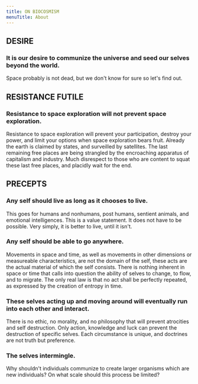 ```yaml
---
title: ON BIOCOSMISM
menuTitle: About
---
```

## DESIRE
### It is our desire to communize the universe and seed our selves beyond the world.

Space probably is not dead, but we don't know for sure so let's find out.


## RESISTANCE FUTILE
### Resistance to space exploration will not prevent space exploration.

Resistance to space exploration will prevent your participation, destroy your power, and limit your options when space exploration bears fruit. Already the earth is claimed by states, and surveilled by satellites. The last remaining free places are being strangled by the encroaching apparatus of capitalism and industry. Much disrespect to those who are content to squat these last free places, and placidly wait for the end.




## PRECEPTS

###  Any self should live as long as it chooses to live.

This goes for humans and nonhumans, post humans, sentient animals, and emotional intelligences. This is a value statement. It does not have to be possible. Very simply, it is better to live, until it isn't.

### Any self should be able to go anywhere.

Movements in space and time, as well as movements in other dimensions or measureable characteristics, are not the domain of the self, these acts are the actual material of which the self consists. There is nothing inherent in space or time that calls into question the ability of selves to change, to flow, and to migrate. The only real law is that no act shall be perfectly repeated, as expressed by the creation of entropy in time.


### These selves acting up and moving around will eventually run into each other and interact.

There is no ethic, no morality, and no philosophy that will prevent atrocities and self destruction. Only action, knowledge and luck can prevent the destruction of specific selves. Each circumstance is unique, and doctrines are not truth but preference.


###  The selves intermingle.

Why shouldn't individuals communize to create larger organisms which are new individuals? On what scale should this process be limited?
